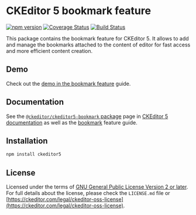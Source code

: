 CKEditor&nbsp;5 bookmark feature
================================

[![npm version](https://badge.fury.io/js/%40ckeditor%2Fckeditor5-bookmark.svg)](https://www.npmjs.com/package/@ckeditor/ckeditor5-bookmark)
[![Coverage Status](https://coveralls.io/repos/github/ckeditor/ckeditor5/badge.svg?branch=master)](https://coveralls.io/github/ckeditor/ckeditor5?branch=master)
[![Build Status](https://travis-ci.com/ckeditor/ckeditor5.svg?branch=master)](https://app.travis-ci.com/github/ckeditor/ckeditor5)

This package contains the bookmark feature for CKEditor&nbsp;5. It allows to add and manage the bookmarks attached to the content of editor for fast access and more efficient content creation.

## Demo

Check out the [demo in the bookmark feature](https://ckeditor.com/docs/ckeditor5/latest/features/bookmarks.html#demo) guide.

## Documentation

See the [`@ckeditor/ckeditor5-bookmark` package](https://ckeditor.com/docs/ckeditor5/latest/api/bookmark.html) page in [CKEditor&nbsp;5 documentation](https://ckeditor.com/docs/ckeditor5/latest/) as well as the [bookmark](https://ckeditor.com/docs/ckeditor5/latest/features/bookmarks.html) feature guide.

## Installation

```bash
npm install ckeditor5
```

## License

Licensed under the terms of [GNU General Public License Version 2 or later](http://www.gnu.org/licenses/gpl.html). For full details about the license, please check the `LICENSE.md` file or [https://ckeditor.com/legal/ckeditor-oss-license](https://ckeditor.com/legal/ckeditor-oss-license).
